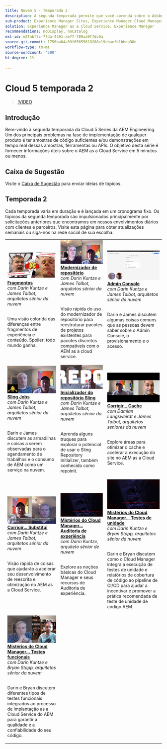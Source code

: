 ```yaml
---
title: Nuvem 5 - Temporada 2
description: A segunda temporada permite que você aprenda sobre o Adobe Experience Manager (AEM) as a Cloud Service Adobe com os próprios engenheiros especialistas que o criaram, e com os serviços especializados que o fornecem.
sub-product: Experience Manager Sites, Experience Manager Cloud Manager, Experience Manager Assets
solution: Experience Manager as a Cloud Service, Experience Manager
recommendations: noDisplay, noCatalog
exl-id: e2fabf7c-7fda-4391-ae77-709aa9f7dc0a
source-git-commit: 1756ba04a39f65655618288e19cbaefb1bbda38d
workflow-type: tm+mt
source-wordcount: '500'
ht-degree: 1%

---
```


# Cloud 5 temporada 2

>[!VIDEO](https://video.tv.adobe.com/v/346567?quality=12&learn=on)

## Introdução

Bem-vindo à segunda temporada da Cloud 5 Series da AEM Engineering. Um dos principais problemas na fase de implementação de qualquer produto é ter amostras de código suficientes e/ou demonstrações em tempo real dessas amostras, ferramentas ou APIs. O objetivo desta série é fornecer informações úteis sobre o AEM as a Cloud Service em 5 minutos ou menos.

## Caixa de Sugestão

Visite o [Caixa de Sugestão](https://forms.office.com/r/74P5Xz4UH0) para enviar ideias de tópicos.

## Temporada 2

Cada temporada varia em duração e é lançada em um cronograma fixo. Os tópicos da segunda temporada são impulsionados principalmente por solicitações anteriores que encontramos em nossos envolvimentos diários com clientes e parceiros. Visite esta página para obter atualizações semanais ou siga-nos na rede social de sua escolha.

<table>
    <tr>
        <td>
            <a href="season-2/cloud5-experience-v-content-fragments.md">
                <img alt="Fragmentos" src="./imgs/s2/000-thumb.png"/>
            </a>
            <div>
                <a href="season-2/cloud5-experience-v-content-fragments.md"><strong>Fragmentos</strong></a>        
                <br/><em>com Darin Kuntze e James Talbot, arquitetos sênior da nuvem</em>
            </div>
            <p>
                <br/>
                Uma visão colorida das diferenças entre fragmentos de experiência e conteúdo. Spoiler: todo mundo ganha.
            </p>
        </td>   
         <td>
            <a href="season-2/cloud5-repo-modernizer.md">
                 <img alt="Modernizador de repositório" src="./imgs/s2/001-thumb.png"/>
            </a>
            <div>
                <a href="season-2/cloud5-repo-modernizer.md"><strong>Modernizador de repositório</strong></a> 
               <br/><em>com Darin Kuntze e James Talbot, arquitetos sênior da nuvem</em>
            </div>
            <p>
                <br/>
                Visão rápida do uso do modernizador de repositório para reestruturar pacotes de projetos existentes para pacotes discretos compatíveis com o AEM as a cloud service.
            </p>
         </td>
         <td>
            <a href="season-2/cloud5-admin-console.md">
                 <img alt="Admin Console" src="./imgs/s2/002-thumb.png"/>
            </a>
            <div>
                  <a href="season-2/cloud5-admin-console.md"><strong>Admin Console</strong></a>
               <br/><em>com Darin Kuntze e James Talbot, arquitetos sênior da nuvem</em>
            </div>
            <p>
            <br/>
               Darin e James discutem algumas coisas comuns que as pessoas devem saber sobre o Admin Console, o provisionamento e o acesso.
            </p>
         </td> 
  </tr>
  <tr>
         <td>
            <a href="season-2/cloud5-sling-job-scheduler.md">
                 <img alt="Sling Jobs" src="./imgs/s2/003-thumb.png"/>
            </a>
            <div>
                  <a href="season-2/cloud5-sling-job-scheduler.md"><strong>Sling Jobs</strong></a>
               <br/><em>com Darin Kuntze e James Talbot, arquitetos sênior da nuvem</em>
            </div>
            <p>
            <br/>
               Darin e James discutem as armadilhas e coisas a serem observadas para o agendamento de trabalhos e o consumo de AEM como um serviço na nuvem.
            </p>
         </td> 
         <td>
            <a href="season-2/cloud5-repoinit.md">
                 <img alt="Inicializador do repositório (repoinit)" src="./imgs/s2/004-thumb.png"/>
            </a>
            <div>
                  <a href="season-2/cloud5-repoinit.md"><strong>Inicializador do repositório Sling</strong></a>
               <br/><em>com Darin Kuntze e James Talbot, arquitetos sênior da nuvem</em>
            </div>
            <p>
            <br/>
              Aprenda alguns truques para explorar o potencial de usar o Sling Repository Initializer, também conhecido como repoinit.
            </p>
         </td>   
     <td>
            <a href="season-2/cloud5-fix-your-cache.md">
               <img alt="Corrigir o cache" src="./imgs/s2/005-thumb.png"/>
            </a>
      <div>
         <a href="season-2/cloud5-fix-your-cache.md"><strong>Corrigir... Cache</strong></a>
         <br/><em>com Damian Langsweirdt e James Talbot, arquitetos seniores da nuvem</em>
      </div>
      <p>
         <br/>
             Explore áreas para otimizar o cache e acelerar a execução do site no AEM as a Cloud Service.
      </p>
   </td> 
  </tr>
<tr>
   <td>
           <a href="season-2/cloud5-fix-your-rewrites.md">
               <img alt="Corrigir suas...substituições" src="./imgs/s2/006-thumb.png"/>
            </a>
      <div>
            <a href="season-2/cloud5-fix-your-rewrites.md"><strong>Corrigir... Substitui</strong></a>
         <br/><em>com Darin Kuntze e James Talbot, arquitetos sênior da nuvem</em>
      </div>
      <p>
        <br/>
         Visão rápida de coisas que ajudarão a acelerar seu desenvolvimento de reescrita e otimização no AEM as a Cloud Service.
      </p>
     </td>   
     <td>
            <a href="season-2/cloud5-mocm-experience-audit.md">
               <img alt="Mistérios do Cloud Manager... Auditoria de experiência" src="./imgs/s2/007-thumb.png"/>
               </a>
      <div>
            <a href="season-2/cloud5-mocm-experience-audit.md"><strong>Mistérios do Cloud Manager... Auditoria de experiência</strong></a>
         <br/><em>com Darin Kuntze, arquiteto sênior de nuvem</em>
      </div>
      <p>
        <br/>
        Explore as noções básicas do Cloud Manager e seus recursos de Auditoria de experiência.
      </p>
   </td>
     <td>
            <a href="season-2/cloud5-mocm-unit-tests.md">
               <img alt="Mistérios do Cloud Manager... Testes de unidade" src="./imgs/s2/008-thumb.png"/>
            </a>
      <div>
            <a href="season-2/cloud5-mocm-unit-tests.md"><strong>Mistérios do Cloud Manager... Testes de unidade</strong></a>
         <br/><em>com Darin Kuntze e Bryan Stopp, arquitetos sênior da nuvem</em>
      </div>
      <p>
        <br/>
        Darin e Bryan discutem como o Cloud Manager integra a execução de testes de unidade e relatórios de cobertura de código ao pipeline de CI/CD para ajudar a incentivar e promover a prática recomendada de teste de unidade de código AEM.
      </p>
   </td> 
  </tr>
    <tr>
        <td>
               <a href="season-2/cloud5-mocm-functional-tests.md">
                   <img alt="Mistérios do Cloud Manager... Testes funcionais" src="./imgs/s2/009-thumb.png"/>
               </a>
            <div>
                <a href="season-2/cloud5-mocm-functional-tests.md"><strong>Mistérios do Cloud Manager... Testes funcionais</strong><br/></a>        
                <em>com Darin Kuntze e Bryan Stopp, arquitetos sênior da nuvem</em>
            </div>
            <p><br/>
                Darin e Bryan discutem diferentes tipos de testes funcionais integrados ao processo de implantação as a Cloud Service do AEM para garantir a qualidade e a confiabilidade do seu código.
            </p>
        </td>
        <td></td>
        <td></td>
    </tr>
</table>
